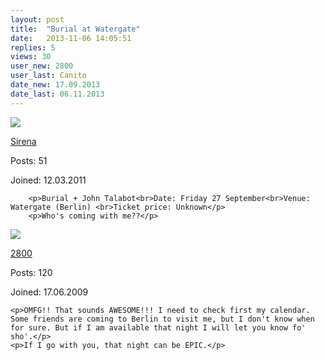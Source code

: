 ```yaml
---
layout: post
title:  "Burial at Watergate"
date:   2013-11-06 14:05:51
replies: 5
views: 30
user_new: 2800
user_last: Canito
date_new: 17.09.2013
date_last: 06.11.2013
---
```


<div class="forum-post-wrapper clearfix">
	<div class="comment">
		<div class="forum-post-panel-sub well">
			<div class="user-section">
				<img class="thumbnail" src="{{ site.baseurl}}/images/avatar.jpg">
				<p><a href="#" class="nickname" title="View user profile.">Sirena</a></p>
				<p>Posts: <span>51</span></p>
				<p>Joined: <span>12.03.2011</span></p>
			</div>
		</div>

		<p>Burial + John Talabot<br>Date: Friday 27 September<br>Venue: Watergate (Berlin) <br>Ticket price: Unknown</p>
		<p>Who's coming with me??</p>
   </div>
<div class="comment">
	<div class="forum-post-panel-sub well">
		<div class="user-section">
			<img class="thumbnail" src="{{ site.baseurl}}/images/avatar.jpg">
			<p><a href="#" class="nickname" title="View user profile.">2800</a></p>
			<p>Posts: <span>120</span></p>
			<p>Joined: <span>17.06.2009</span></p>
		</div>
	</div>

	<p>OMFG!! That sounds AWESOME!!! I need to check first my calendar. Some friends are coming to Berlin to visit me, but I don't know when for sure. But if I am available that night I will let you know fo' sho'.</p>
	<p>If I go with you, that night can be EPIC.</p>
  </div>

</div> 